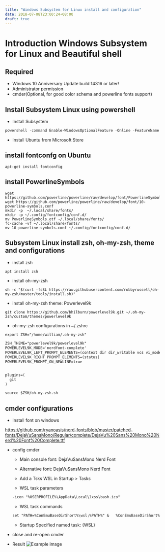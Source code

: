 ```yaml
---
title: "Windows Subsystem for Linux install and configuration"
date: 2018-07-08T23:00:24+08:00
draft: true
---
```

# Introduction Windows Subsystem for Linux and Beautiful shell

## Required

- Windows 10 Anniversary Update build 14316 or later!
- Administrator permission
- cmder(Optional, for good color schema and powerline fonts support)

## Install Subsystem Linux using powershell

- Install Subsystem

```powershell
powershell -command Enable-WindowsOptionalFeature -Online -FeatureName Microsoft-Windows-Subsystem-Linux
```

- Install Ubuntu from Microsoft Store

## install fontconfg on Ubuntu

```shell
apt-get install fontconfig
```

## install PowerlineSymbols

```shell
wget https://github.com/powerline/powerline/raw/develop/font/PowerlineSymbols.otf
wget https://github.com/powerline/powerline/raw/develop/font/10-powerline-symbols.conf
mkdir -p  ~/.local/share/fonts/
mkdir -p ~/.config/fontconfig/conf.d/
mv PowerlineSymbols.otf ~/.local/share/fonts/
fc-cache -vf ~/.local/share/fonts/
mv 10-powerline-symbols.conf ~/.config/fontconfig/conf.d/
```

## Subsystem Linux install zsh, oh-my-zsh, theme and configurations

- install zsh

```shell
apt install zsh
```

- install oh-my-zsh

```shell
sh -c "$(curl -fsSL https://raw.githubusercontent.com/robbyrussell/oh-my-zsh/master/tools/install.sh)"
```

- install oh-my-zsh theme: Powerlevel9k

```shell
git clone https://github.com/bhilburn/powerlevel9k.git ~/.oh-my-zsh/custom/themes/powerlevel9k
```

- oh-my-zsh configurations in ~/.zshrc

```txt
export ZSH="/home/william/.oh-my-zsh"

ZSH_THEME="powerlevel9k/powerlevel9k"
POWERLEVEL9K_MODE='nerdfont-complete'
POWERLEVEL9K_LEFT_PROMPT_ELEMENTS=(context dir dir_writable vcs vi_mode)
POWERLEVEL9K_RIGHT_PROMPT_ELEMENTS=(status)
POWERLEVEL9K_PROMPT_ON_NEWLINE=true


plugins=(
  git
)

source $ZSH/oh-my-zsh.sh
```

## cmder configurations
- Install font on windows

https://github.com/ryanoasis/nerd-fonts/blob/master/patched-fonts/DejaVuSansMono/Regular/complete/DejaVu%20Sans%20Mono%20Nerd%20Font%20Complete.ttf

- config cmder
  - Main console font: DejaVuSansMono Nerd Font

  - Alternative font: DejaVuSansMono Nerd Font

  - Add a Tsks WSL in Startup > Tasks

  - WSL task parameters

  ```txt
  -icon "%USERPROFILE%\AppData\Local\lxss\bash.ico"
  ```

  - WSL task commands

  ```txt
  set "PATH=%ConEmuBaseDirShort%\wsl;%PATH%" &   %ConEmuBaseDirShort%\conemu-cyg-64.exe --wsl -cur_console:pm   -t zsh -l
  ```

  - Startup Specified named task: {WSL}

- close and re-open cmder

- Result
![Example image](/img/oh-my-zsh.png)